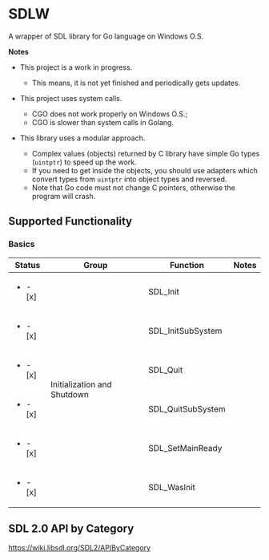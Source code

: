 # SDLW

A wrapper of SDL library for Go language on Windows O.S. 

**Notes**

* This project is a work in progress.  
  * This means, it is not yet finished and periodically gets updates.


* This project uses system calls.
  * CGO does not work properly on Windows O.S.;
  * CGO is slower than system calls in Golang.


* This library uses a modular approach.  
  * Complex values (objects) returned by C library have simple Go types (`uintptr`) 
  to speed up the work. 
  * If you need to get inside the objects, you should use 
  adapters which convert types from `uintptr` into object types and reversed.
  * Note that Go code must not change C pointers, otherwise the program will 
crash.

## Supported Functionality
### Basics
<table>
    <thead>
        <tr>
            <th>Status</th>
            <th>Group</th>
            <th>Function</th>
            <th>Notes</th>
        </tr>
    </thead>
    <tbody>
        <tr>
            <td><ul><li>- [x]</li></ul></td>
            <td rowspan=6>Initialization and Shutdown</td><td>SDL_Init</td>
            <td></td>
        </tr>
        <tr>
            <td><ul><li>- [x]</li></ul></td>
            <td>SDL_InitSubSystem</td>
            <td></td>
        </tr>
        <tr>
            <td><ul><li>- [x]</li></ul></td>
            <td>SDL_Quit</td>
            <td></td>
        </tr>
        <tr>
            <td><ul><li>- [x]</li></ul></td>
            <td>SDL_QuitSubSystem</td>
            <td></td>
        </tr>
        <tr>
            <td><ul><li>- [x]</li></ul></td>
            <td>SDL_SetMainReady</td>
            <td></td>
        </tr>
        <tr>
            <td><ul><li>- [x]</li></ul></td>
            <td>SDL_WasInit</td>
            <td></td>
        </tr>
    </tbody>
</table>

## SDL 2.0 API by Category
https://wiki.libsdl.org/SDL2/APIByCategory
